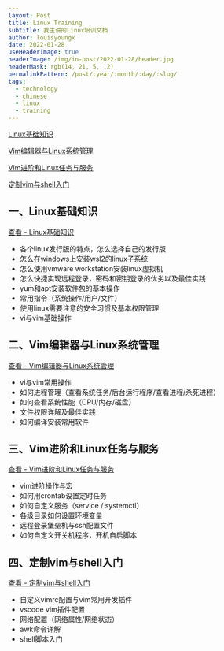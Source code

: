 ```yaml
---
layout: Post
title: Linux Training
subtitle: 我主讲的Linux培训文档
author: louisyoungx
date: 2022-01-28
useHeaderImage: true
headerImage: /img/in-post/2022-01-28/header.jpg
headerMask: rgb(14, 21, 5, .2)
permalinkPattern: /post/:year/:month/:day/:slug/
tags:
  - technology
  - chinese
  - linux
  - training
---
```


[Linux基础知识](/post/2022/01/13/linux-training-1-linux-basics/)

[Vim编辑器与Linux系统管理](/post/2022/01/20/linux-training-2-vim-editor-linux-system-administration/)

[Vim进阶和Linux任务与服务](/post/2022/01/26/linux-training-3-vim-advanced-linux-tasks-services/)

[定制vim与shell入门](/post/2022/01/27/linux-training-4-customizing-vim-getting-started-with-shell-programming/)

<!-- more -->

## 一、Linux基础知识

[查看 - Linux基础知识](/post/2022/01/13/linux-training-1-linux-basics/)

- 各个linux发行版的特点，怎么选择自己的发行版
- 怎么在windows上安装wsl2的linux子系统
- 怎么使用vmware workstation安装linux虚拟机
- 怎么快捷实现远程登录，密码和密钥登录的优劣以及最佳实践
- yum和apt安装软件包的基本操作
- 常用指令（系统操作/用户/文件）
- 使用linux需要注意的安全习惯及基本权限管理
- vi与vim基础操作

## 二、Vim编辑器与Linux系统管理

[查看 - Vim编辑器与Linux系统管理](/post/2022/01/20/linux-training-2-vim-editor-linux-system-administration/)

- vi与vim常用操作
- 如何进程管理（查看系统任务/后台运行程序/查看进程/杀死进程）
- 如何查看系统性能（CPU/内存/磁盘）
- 文件权限详解及最佳实践
- 如何编译安装常用软件

## 三、Vim进阶和Linux任务与服务

[查看 - Vim进阶和Linux任务与服务](/post/2022/01/26/linux-training-3-vim-advanced-linux-tasks-services/)

- vim进阶操作与宏
- 如何用crontab设置定时任务
- 如何自定义服务（service / systemctl）
- 各级目录如何设置环境变量
- 远程登录堡垒机与ssh配置文件
- 如何自定义开关机程序，开机自启脚本

## 四、定制vim与shell入门

[查看 - 定制vim与shell入门](/post/2022/01/27/linux-training-4-customizing-vim-getting-started-with-shell-programming/)

- 自定义vimrc配置与vim常用开发插件
- vscode vim插件配置
- 网络配置（网络属性/网络状态）
- awk命令详解
- shell脚本入门